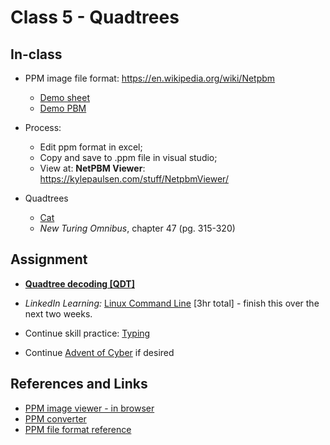 # Class 5 - Quadtrees


## In-class

- PPM image file format: https://en.wikipedia.org/wiki/Netpbm
    - [Demo sheet](./qdt/demo-sheet-32x32.xlsx)
    - [Demo PBM](./qdt/demo-32x32.pbm)

- Process: 
    - Edit ppm format in excel; 
    - Copy and save to .ppm file in visual studio;
    - View at: **NetPBM Viewer**: https://kylepaulsen.com/stuff/NetpbmViewer/

- Quadtrees
    - [Cat](./qdt/nto-fig.47.1.jpg)
    - *New Turing Omnibus*, chapter 47 (pg. 315-320)



## Assignment

- [**Quadtree decoding [QDT]**](qdt/qdt.md)

- *LinkedIn Learning:* [Linux Command Line](https://www.linkedin.com/learning/learning-linux-command-line-14447912?u=2300338) [3hr total] - finish this over the next two weeks.

- Continue skill practice: [Typing](https://typing.com)
- Continue [Advent of Cyber](https://tryhackme.com/r/room/adventofcyber2023) if desired


## References and Links


- [PPM image viewer - in browser](https://0xc0de.fr/webppm/)
- [PPM converter](https://convertio.co/ppm-converter/)
- [PPM file format reference](https://netpbm.sourceforge.net/doc/pbm.html)


